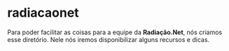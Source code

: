 # radiacaonet

Para poder facilitar as coisas para a equipe da **Radiação.Net**, nós criamos esse diretório. Nele nós iremos disponibilizar alguns recursos e dicas.
